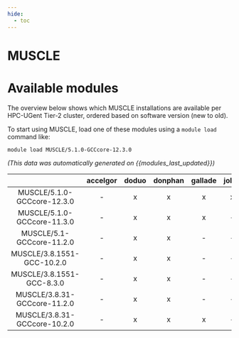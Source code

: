 ```yaml
---
hide:
  - toc
---
```


MUSCLE
======

# Available modules


The overview below shows which MUSCLE installations are available per HPC-UGent Tier-2 cluster, ordered based on software version (new to old).

To start using MUSCLE, load one of these modules using a `module load` command like:

```shell
module load MUSCLE/5.1.0-GCCcore-12.3.0
```

*(This data was automatically generated on {{modules_last_updated}})*  

| |accelgor|doduo|donphan|gallade|joltik|shinx|
| :---: | :---: | :---: | :---: | :---: | :---: | :---: |
|MUSCLE/5.1.0-GCCcore-12.3.0|-|x|x|x|x|-|
|MUSCLE/5.1.0-GCCcore-11.3.0|-|x|x|x|-|-|
|MUSCLE/5.1-GCCcore-11.2.0|-|x|x|-|-|-|
|MUSCLE/3.8.1551-GCC-10.2.0|-|x|x|-|-|-|
|MUSCLE/3.8.1551-GCC-8.3.0|-|x|x|-|-|-|
|MUSCLE/3.8.31-GCCcore-11.2.0|-|x|x|-|-|-|
|MUSCLE/3.8.31-GCCcore-10.2.0|-|x|x|x|-|-|
